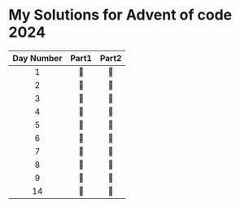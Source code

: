 # My Solutions for Advent of code 2024

| Day Number | Part1 | Part2 |
| :--------: | :---: | :---: |
|1|🌟|🌟|
|2|🌟|🌟|
|3|🌟|🌟|
|4|🌟|🌟|
|5|🌟|🌟|
|6|🌟|🌟|
|7|🌟|🌟|
|8|🌟|🌟|
|9|🌟|🌟|
|14|🌟|🌟|